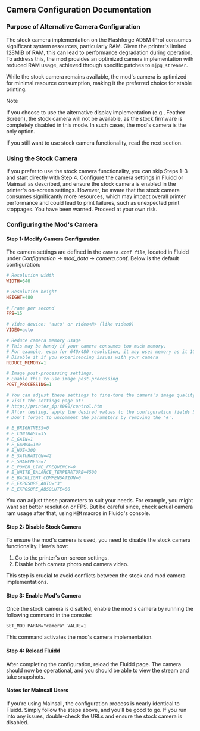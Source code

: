 ## Camera Configuration Documentation
### Purpose of Alternative Camera Configuration

The stock camera implementation on the Flashforge AD5M (Pro) consumes significant system resources, particularly RAM. Given the printer's limited 128MiB of RAM, this can lead to performance degradation during operation. To address this, the mod provides an optimized camera implementation with reduced RAM usage, achieved through specific patches to `mjpg_streamer`.

While the stock camera remains available, the mod's camera is optimized for minimal resource consumption, making it the preferred choice for stable printing.  

> [!NOTE]
> If you choose to use the alternative display implementation (e.g., Feather Screen), the stock camera will not be available, as the stock firmware is completely disabled in this mode. In such cases, the mod's camera is the only option.

If you still want to use stock camera functionality, read the next section.

### Using the Stock Camera

If you prefer to use the stock camera functionality, you can skip Steps 1–3 and start directly with Step 4. Configure the camera settings in Fluidd or Mainsail as described, and ensure the stock camera is enabled in the printer's on-screen settings. However, be aware that the stock camera consumes significantly more resources, which may impact overall printer performance and could lead to print failures, such as unexpected print stoppages. You have been warned. Proceed at your own risk.


### Configuring the Mod's Camera

#### Step 1: Modify Camera Configuration
The camera settings are defined in the `camera.conf file`, located in Fluidd under _Configuration -> mod_data -> camera.conf_. Below is the default configuration:

```cfg
# Resolution width
WIDTH=640

# Resolution height
HEIGHT=480

# Frame per second
FPS=15

# Video device: 'auto' or video<N> (like video0)
VIDEO=auto

# Reduce camera memory usage
# This may be handy if your camera consumes too much memory.
# For example, even for 640x480 resolution, it may uses memory as it 1080p stream.
# Disable it if you expericencing issues with your camera
REDUCE_MEMORY=1

# Image post-processing settings.
# Enable this to use image post-processing
POST_PROCESSING=1

# You can adjust these settings to fine-tune the camera's image quality.
# Visit the settings page at:
# http://printer_ip:8080/control.htm
# After testing, apply the desired values to the configuration fields below.
# Don’t forget to uncomment the parameters by removing the '#'.

# E_BRIGHTNESS=0
# E_CONTRAST=35
# E_GAIN=1
# E_GAMMA=100
# E_HUE=300
# E_SATURATION=42  
# E_SHARPNESS=7
# E_POWER_LINE_FREQUENCY=0
# E_WHITE_BALANCE_TEMPERATURE=4500
# E_BACKLIGHT_COMPENSATION=0
# E_EXPOSURE_AUTO="3"
# E_EXPOSURE_ABSOLUTE=80
```

You can adjust these parameters to suit your needs. For example, you might want set better resolution or FPS.
But be careful since, check actual camera ram usage after that, using `MEM` macros in Fluidd's console.

#### Step 2: Disable Stock Camera
To ensure the mod's camera is used, you need to disable the stock camera functionality. Here’s how:

1. Go to the printer's on-screen settings.
2. Disable both camera photo and camera video.

This step is crucial to avoid conflicts between the stock and mod camera implementations.

#### Step 3: Enable Mod's Camera
Once the stock camera is disabled, enable the mod's camera by running the following command in the console:

```
SET_MOD PARAM="camera" VALUE=1
```

This command activates the mod's camera implementation.

#### Step 4: Reload Fluidd
After completing the configuration, reload the Fluidd page. The camera should now be operational, and you should be able to view the stream and take snapshots.

#### Notes for Mainsail Users
If you’re using Mainsail, the configuration process is nearly identical to Fluidd. Simply follow the steps above, and you’ll be good to go. If you run into any issues, double-check the URLs and ensure the stock camera is disabled.
